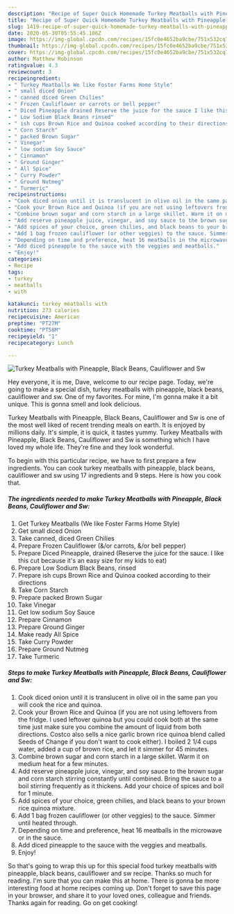 ```yaml
---
description: "Recipe of Super Quick Homemade Turkey Meatballs with Pineapple, Black Beans, Cauliflower and Sw"
title: "Recipe of Super Quick Homemade Turkey Meatballs with Pineapple, Black Beans, Cauliflower and Sw"
slug: 1419-recipe-of-super-quick-homemade-turkey-meatballs-with-pineapple-black-beans-cauliflower-and-sw
date: 2020-05-30T05:55:45.106Z
image: https://img-global.cpcdn.com/recipes/15fc0e4652ba9cbe/751x532cq70/turkey-meatballs-with-pineapple-black-beans-cauliflower-and-sw-recipe-main-photo.jpg
thumbnail: https://img-global.cpcdn.com/recipes/15fc0e4652ba9cbe/751x532cq70/turkey-meatballs-with-pineapple-black-beans-cauliflower-and-sw-recipe-main-photo.jpg
cover: https://img-global.cpcdn.com/recipes/15fc0e4652ba9cbe/751x532cq70/turkey-meatballs-with-pineapple-black-beans-cauliflower-and-sw-recipe-main-photo.jpg
author: Matthew Robinson
ratingvalue: 4.3
reviewcount: 3
recipeingredient:
- " Turkey Meatballs We like Foster Farms Home Style"
- " small diced Onion"
- " canned diced Green Chilies"
- " Frozen Cauliflower or carrots or bell pepper"
- " Diced Pineapple drained Reserve the juice for the sauce I like this cut because its an easy size for my kids to eat"
- " Low Sodium Black Beans rinsed"
- " ish cups Brown Rice and Quinoa cooked according to their directions"
- " Corn Starch"
- " packed Brown Sugar"
- " Vinegar"
- " low sodium Soy Sauce"
- " Cinnamon"
- " Ground Ginger"
- " All Spice"
- " Curry Powder"
- " Ground Nutmeg"
- " Turmeric"
recipeinstructions:
- "Cook diced onion until it is translucent in olive oil in the same pan you will cook the rice and quinoa."
- "Cook your Brown Rice and Quinoa (if you are not using leftovers from the fridge. I used leftover quinoa but you could cook both at the same time just make sure you combine the amount of liquid from both directions. Costco also sells a nice garlic brown rice quinoa blend called Seeds of Change if you don&#39;t want to cook either). I boiled 2 1/4 cups water, added a cup of brown rice, and let it simmer for 45 minutes."
- "Combine brown sugar and corn starch in a large skillet. Warm it on medium heat for a few minutes."
- "Add reserve pineapple juice, vinegar, and soy sauce to the brown sugar and corn starch stirring constantly until combined. Bring the sauce to a boil stirring frequently as it thickens. Add your choice of spices and boil for 1 minute."
- "Add spices of your choice, green chilies, and black beans to your brown rice quinoa mixture."
- "Add 1 bag frozen cauliflower (or other veggies) to the sauce. Simmer until heated through."
- "Depending on time and preference, heat 16 meatballs in the microwave or in the sauce."
- "Add diced pineapple to the sauce with the veggies and meatballs."
- "Enjoy!"
categories:
- Recipe
tags:
- turkey
- meatballs
- with

katakunci: turkey meatballs with 
nutrition: 273 calories
recipecuisine: American
preptime: "PT27M"
cooktime: "PT58M"
recipeyield: "1"
recipecategory: Lunch

---
```



![Turkey Meatballs with Pineapple, Black Beans, Cauliflower and Sw](https://img-global.cpcdn.com/recipes/15fc0e4652ba9cbe/751x532cq70/turkey-meatballs-with-pineapple-black-beans-cauliflower-and-sw-recipe-main-photo.jpg)

Hey everyone, it is me, Dave, welcome to our recipe page. Today, we're going to make a special dish, turkey meatballs with pineapple, black beans, cauliflower and sw. One of my favorites. For mine, I'm gonna make it a bit unique. This is gonna smell and look delicious.



Turkey Meatballs with Pineapple, Black Beans, Cauliflower and Sw is one of the most well liked of recent trending meals on earth. It is enjoyed by millions daily. It's simple, it is quick, it tastes yummy. Turkey Meatballs with Pineapple, Black Beans, Cauliflower and Sw is something which I have loved my whole life. They're fine and they look wonderful.


To begin with this particular recipe, we have to first prepare a few ingredients. You can cook turkey meatballs with pineapple, black beans, cauliflower and sw using 17 ingredients and 9 steps. Here is how you cook that.

<!--inarticleads1-->

##### The ingredients needed to make Turkey Meatballs with Pineapple, Black Beans, Cauliflower and Sw:

1. Get  Turkey Meatballs (We like Foster Farms Home Style)
1. Get  small diced Onion
1. Take  canned, diced Green Chilies
1. Prepare  Frozen Cauliflower (&amp;/or carrots, &amp;/or bell pepper)
1. Prepare  Diced Pineapple, drained (Reserve the juice for the sauce. I like this cut because it&#39;s an easy size for my kids to eat)
1. Prepare  Low Sodium Black Beans, rinsed
1. Prepare  ish cups Brown Rice and Quinoa cooked according to their directions
1. Take  Corn Starch
1. Prepare  packed Brown Sugar
1. Take  Vinegar
1. Get  low sodium Soy Sauce
1. Prepare  Cinnamon
1. Prepare  Ground Ginger
1. Make ready  All Spice
1. Take  Curry Powder
1. Prepare  Ground Nutmeg
1. Take  Turmeric




<!--inarticleads2-->

##### Steps to make Turkey Meatballs with Pineapple, Black Beans, Cauliflower and Sw:

1. Cook diced onion until it is translucent in olive oil in the same pan you will cook the rice and quinoa.
1. Cook your Brown Rice and Quinoa (if you are not using leftovers from the fridge. I used leftover quinoa but you could cook both at the same time just make sure you combine the amount of liquid from both directions. Costco also sells a nice garlic brown rice quinoa blend called Seeds of Change if you don&#39;t want to cook either). I boiled 2 1/4 cups water, added a cup of brown rice, and let it simmer for 45 minutes.
1. Combine brown sugar and corn starch in a large skillet. Warm it on medium heat for a few minutes.
1. Add reserve pineapple juice, vinegar, and soy sauce to the brown sugar and corn starch stirring constantly until combined. Bring the sauce to a boil stirring frequently as it thickens. Add your choice of spices and boil for 1 minute.
1. Add spices of your choice, green chilies, and black beans to your brown rice quinoa mixture.
1. Add 1 bag frozen cauliflower (or other veggies) to the sauce. Simmer until heated through.
1. Depending on time and preference, heat 16 meatballs in the microwave or in the sauce.
1. Add diced pineapple to the sauce with the veggies and meatballs.
1. Enjoy!




So that's going to wrap this up for this special food turkey meatballs with pineapple, black beans, cauliflower and sw recipe. Thanks so much for reading. I'm sure that you can make this at home. There is gonna be more interesting food at home recipes coming up. Don't forget to save this page in your browser, and share it to your loved ones, colleague and friends. Thanks again for reading. Go on get cooking!

